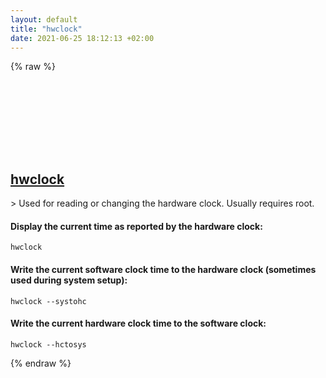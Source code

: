 ```yaml
---
layout: default
title: "hwclock"
date: 2021-06-25 18:12:13 +02:00
---
```

{% raw %}
<h2 id="hwclock">
  <a href="/en/linux/hwclock.html">hwclock</a> <a href="#hwclock"><svg class="icon">
    <use href="/assets/images/unicode_sprite.svg#link" />
  </svg></a>
</h2>
> Used for reading or changing the hardware clock. Usually requires root.

#### Display the current time as reported by the hardware clock:
```shell
hwclock
```
#### Write the current software clock time to the hardware clock (sometimes used during system setup):
```shell
hwclock --systohc
```
#### Write the current hardware clock time to the software clock:
```shell
hwclock --hctosys
```
{% endraw %}